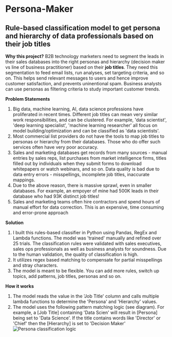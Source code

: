 # Persona-Maker
## Rule-based classification model to get persona and hierarchy of data professionals based on their job titles

**Why this project?**
B2B technology marketers need to segment the leads in their sales databases into the right personas and hierarchy (decision maker vs line of business practitioner) based on their **job titles**. They need this segmentation to feed email lists, run analyses, set targeting criteria, and so on. This helps send relevant messages to users and hence improve customer satisfaction, and prevents uninentional spam. Business analysts can use personas as filtering criteria to study important customer trends.

**Problem Statements**
1. Big data, machine learning, AI, data science professions have proliferated in recent times. Different job titles can mean very similar work responsibilities, and can be clustered. For example, 'data scientist', 'deep learning specialist', 'machine learning researcher' all focus on model building/optimization and can be classified as 'data scientists'.
2. Most commercial list providers do not have the tools to map job titles to personas or hierarchy from their databases. Those who do offer such services often have very poor accuracy.
3. Sales and marketing databases get records from many sources - manual entries by sales reps, list purchases from market intelligence firms, titles filled out by individuals when they submit forms to download whitepapers or watch webinars, and so on. Data quality is bad due to data entry errors - misspellings, incomplete job titles, inaccurate mappings.
4. Due to the above reason, there is massive sprawl, even in smaller databases. For example, an empoyer of mine had 500K leads in their database who had 93K distinct job titles!
5. Sales and marketing teams often hire contractors and spend hours of manual effort for data correction. This is an expensive, time consuming and error-prone approach

**Solution**
1. I built this rules-based classifier in Python using Pandas, RegEx and Lambda functions. The model was 'trained' manually and refined over 25 trials. The classification rules were validated with sales executives, sales ops professionals as well as business analysts for soundness. Due to the human validation, the quality of classification is high. 
2. It utilizes regex based matching to compensate for partial misspellings and stray characters.
3. The model is meant to be flexible. You can add more rules, switch up topics, add patterns, job titles, personas and so on.

**How it works**
1. The model reads the value in the 'Job Title' column and calls multiple lambda functions to determine the 'Persona' and 'Hierarchy' values. 
2. The model uses the following pattern matching logic (see diagram). For example, a [Job Title] containing 'Data Scien' will result in [Persona] being set to 'Data Science'. If the title contains words like 'Director' or 'Chief' then the [Hierarchy] is set to 'Decision Maker'
![Persona classification logic](https://pages.databricks.com/rs/094-YMS-629/images/Personasv3.jpg)
